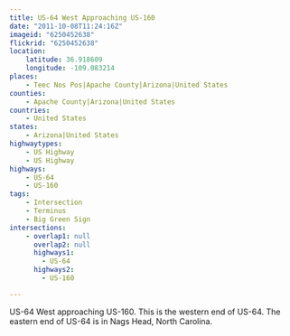 ```yaml
---
title: US-64 West Approaching US-160
date: "2011-10-08T11:24:16Z"
imageid: "6250452638"
flickrid: "6250452638"
location:
    latitude: 36.918609
    longitude: -109.083214
places:
    - Teec Nos Pos|Apache County|Arizona|United States
counties:
    - Apache County|Arizona|United States
countries:
    - United States
states:
    - Arizona|United States
highwaytypes:
    - US Highway
    - US Highway
highways:
    - US-64
    - US-160
tags:
    - Intersection
    - Terminus
    - Big Green Sign
intersections:
    - overlap1: null
      overlap2: null
      highways1:
        - US-64
      highways2:
        - US-160

---
```

US-64 West approaching US-160.  This is the western end of US-64.  The eastern end of US-64 is in Nags Head, North Carolina.